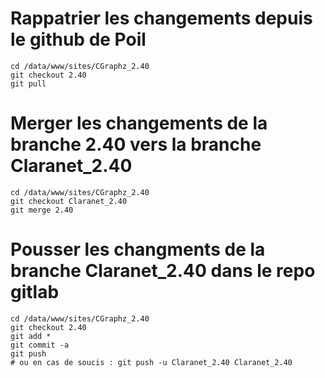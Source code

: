 # Rappatrier les changements depuis le github de Poil

    cd /data/www/sites/CGraphz_2.40
    git checkout 2.40
    git pull

# Merger les changements de la branche 2.40 vers la branche Claranet_2.40

    cd /data/www/sites/CGraphz_2.40
    git checkout Claranet_2.40
    git merge 2.40

# Pousser les changments de la branche Claranet_2.40 dans le repo gitlab

    cd /data/www/sites/CGraphz_2.40
    git checkout 2.40
    git add *
    git commit -a
    git push 
    # ou en cas de soucis : git push -u Claranet_2.40 Claranet_2.40
